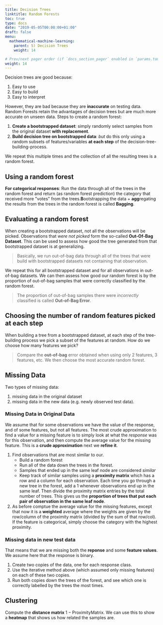 ```yaml
---
title: Decision Trees
linktitle: Random Forests
toc: true
type: docs
date: "2019-05-05T00:00:00+01:00"
draft: false
menu:
  mathematical-machine-learning:
    parent: 5) Decision Trees
    weight: 14

# Prev/next pager order (if `docs_section_pager` enabled in `params.toml`)
weight: 14
---
```

Decision trees are good because:

1. Easy to use
2. Easy to build
3. Easy to interpret

However, they are bad because they are **inaccurate** on testing data. Random Forests retain the advantages of decision trees but are much more accurate on unseen data. Steps to create a random forest:

1. **Create a bootstrapped dataset**: simply randomly select samples from the original dataset **with replacement**.
2. **Build decision tree on bootstrapped data**: *but* do this only using a random subsets of features/variables **at each step** of the decision-tree-building-process. 

We repeat this multiple times and the collection of all the resulting trees is a random forest.

## Using a random forest
**For categorical responses**: Run the data through all of the trees in the random forest and return (as random forest prediction) the category that received more "votes" from the trees.**B**ootstrapping the data + **agg**regating the results from the trees in the random forest is called **Bagging**.

## Evaluating a random forest
When creating a bootstrapped dataset, not all the observations will be picked. Observations that *were not picked* form the so-called **Out-Of-Bag Dataset**. This can be used to assess how good the tree generated from that bootstrapped dataset is at generalizing.

> Basically, we run out-of-bag data through all of the trees that were build with bootstrapped datasets not containing that observation.

We repeat this for all bootstrapped dataset and for all observations in out-of-bag datasets. We can then assess how good our random forest is by the proportion of out-of-bag samples that were correctly classified by the random forest.

> The proportion of out-of-bag samples there were *incorrectly* classified is called **Out-of-Bag Error**.

## Choosing the number of random features picked at each step
When building a tree from a bootstrapped dataset, at each step of the tree-building process we pick a subset of the features at random. How do we choose how many features we pick?

> Compare the **out-of-bag** error obtained when using only $2$ features, $3$ features, etc. We then choose the most accurate random forest.

## Missing Data 
Two types of missing data:

1. missing data in the original dataset
2. missing data in the new data (e.g. newly observed test data).

### Missing Data in Original Data 
We assume that for some observations we have the value of the response, and of some features, but not all features. The most crude approximation to find a value for a missing feature is to simply look at what the *response* was for this observation, and then compute the average value for the missing feature. This is a **crude approximation** next we **refine it**.

1. Find observations that are most similar to our.
    - Build a random forest
    - Run all of the data down the trees in the forest. 
    - Samples that ended up in the same leaf node are considered *similar*
    - Keep track of similar samples using a **proximity matrix** which has a row and a column for each observation. Each time you go through a new tree in the forest, add a $1$ whenever observations end up in the same leaf. Then divide the proximity matrix entries by the total number of trees. This gives us the **proportion of trees that put each pair of observation in the same leaf node**. 
2. As before comptue the average value for the missing features, except that now it is a **weighted** average where the weights are given by the row/column of the proximity matrix (divided by the sum of that row/col). If the feature is categorical, simply choose the category with the highest proximity.
  
### Missing data in new test data
That means that we are missing both the **reponse** and some **feature values**. We assume here that the response is binary.

1. Create two copies of the data, one for each response class.
2. Use the iterative method above (which assumed only missing features) on each of these two copies.
3. Run both copies down the trees of the forest, and see which one is correctly labelled by the trees the most times.
    
## Clustering
Compute the **distance matrix** $1 - \text{ProximityMatrix}$. We can use this to show a **heatmap** that shows us how related the samples are.


